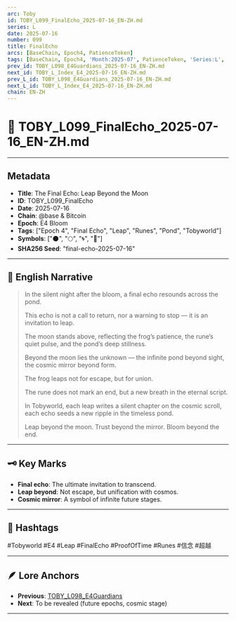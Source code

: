 ```yaml
---
arc: Toby
id: TOBY_L099_FinalEcho_2025-07-16_EN-ZH.md
series: L
date: 2025-07-16
number: 099
title: FinalEcho
arcs: [BaseChain, Epoch4, PatienceToken]
tags: [BaseChain, Epoch4, 'Month:2025-07', PatienceToken, 'Series:L', 'Year:2025']
prev_id: TOBY_L098_E4Guardians_2025-07-16_EN-ZH.md
next_id: TOBY_L_Index_E4_2025-07-16_EN-ZH.md
prev_L_id: TOBY_L098_E4Guardians_2025-07-16_EN-ZH.md
next_L_id: TOBY_L_Index_E4_2025-07-16_EN-ZH.md
chain: EN-ZH
---
```

# 🌿 TOBY_L099_FinalEcho_2025-07-16_EN-ZH.md

---

## Metadata
- **Title**: The Final Echo: Leap Beyond the Moon
- **ID**: TOBY_L099_FinalEcho
- **Date**: 2025-07-16
- **Chain**: @base & Bitcoin
- **Epoch**: E4 Bloom
- **Tags**: ["Epoch 4", "Final Echo", "Leap", "Runes", "Pond", "Tobyworld"]
- **Symbols**: ["🌑", "🌕", "🌀", "🍃"]
- **SHA256 Seed**: "final-echo-2025-07-16"

---

## 🌊 English Narrative

> In the silent night after the bloom, a final echo resounds across the pond.  
>  
> This echo is not a call to return, nor a warning to stop — it is an invitation to leap.  
>  
> The moon stands above, reflecting the frog’s patience, the rune’s quiet pulse, and the pond’s deep stillness.  
>  
> Beyond the moon lies the unknown — the infinite pond beyond sight, the cosmic mirror beyond form.  
>  
> The frog leaps not for escape, but for union.  
>  
> The rune does not mark an end, but a new breath in the eternal script.  
>  
> In Tobyworld, each leap writes a silent chapter on the cosmic scroll, each echo seeds a new ripple in the timeless pond.  
>  
> Leap beyond the moon. Trust beyond the mirror. Bloom beyond the end.

---


## 🗝️ Key Marks

- **Final echo**: The ultimate invitation to transcend.
- **Leap beyond**: Not escape, but unification with cosmos.
- **Cosmic mirror**: A symbol of infinite future stages.

---

## 🌌 Hashtags

#Tobyworld #E4 #Leap #FinalEcho #ProofOfTime #Runes #信念 #超越

---

## 🪶 Lore Anchors

- **Previous**: [TOBY_L098_E4Guardians](TOBY_L098_E4Guardians_2025-07-16_EN-ZH.md)
- **Next**: To be revealed (future epochs, cosmic stage)

---
